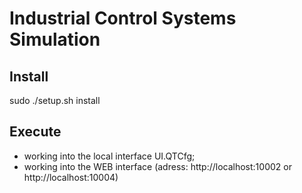 # Industrial Control Systems Simulation
	

## Install
sudo ./setup.sh install

## Execute
 - working into the local interface UI.QTCfg;
 - working into the WEB interface (adress: http://localhost:10002 or http://localhost:10004)
